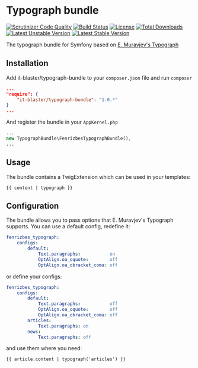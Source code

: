 # Typograph bundle

[![Scrutinizer Code Quality](https://scrutinizer-ci.com/g/it-blaster/typograph-bundle/badges/quality-score.png?b=master)](https://scrutinizer-ci.com/g/it-blaster/typograph-bundle/?branch=master) [![Build Status](https://scrutinizer-ci.com/g/it-blaster/typograph-bundle/badges/build.png?b=master)](https://scrutinizer-ci.com/g/it-blaster/typograph-bundle/build-status/master) [![License](https://poser.pugx.org/it-blaster/typograph-bundle/license.svg)](https://packagist.org/packages/it-blaster/typograph-bundle) [![Total Downloads](https://poser.pugx.org/it-blaster/typograph-bundle/downloads)](https://packagist.org/packages/it-blaster/typograph-bundle) [![Latest Unstable Version](https://poser.pugx.org/it-blaster/typograph-bundle/v/unstable.svg)](https://packagist.org/packages/it-blaster/typograph-bundle) [![Latest Stable Version](https://poser.pugx.org/it-blaster/typograph-bundle/v/stable.svg)](https://packagist.org/packages/it-blaster/typograph-bundle)

The typograph bundle for Symfony based on [E. Muravjev's Typograph](http://mdash.ru)

## Installation

Add it-blaster/typograph-bundle to your `composer.json` file and run `composer`

```json
...
"require": {
    "it-blaster/typograph-bundle": "1.0.*"
}
...
```

And register the bundle in your `AppKernel.php`

```php
...
new TypographBundle\FenrizbesTypographBundle(),
...
```

## Usage

The bundle contains a TwigExtension which can be used in your templates:

```text
{{ content | typograph }}
```

## Configuration

The bundle allows you to pass options that E. Muravjev's Typograph supports. You can use a default config, redefine it:

```yml
fenrizbes_typograph:
    configs:
        default:
            Text.paragraphs:           on
            OptAlign.oa_oquote:        off
            OptAlign.oa_obracket_coma: off
```

or define your configs:

```yml
fenrizbes_typograph:
    configs:
        default:
            Text.paragraphs:           off
            OptAlign.oa_oquote:        off
            OptAlign.oa_obracket_coma: off
        articles:
            Text.paragraphs: on
        news:
            Text.paragraphs: off
```

and use them where you need:

```text
{{ article.content | typograph('articles') }}
```

